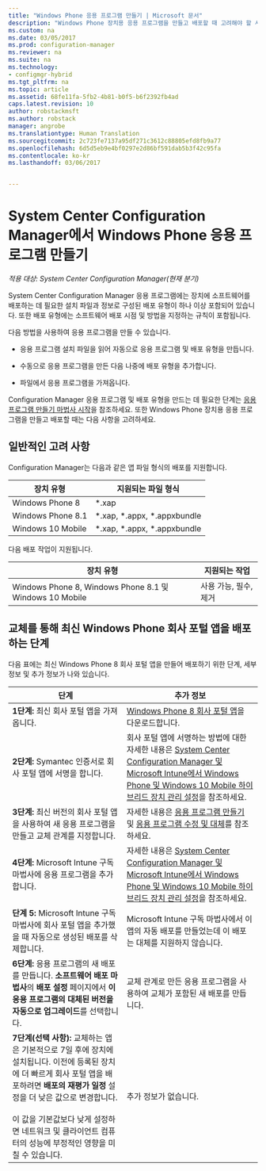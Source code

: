 ```yaml
---
title: "Windows Phone 응용 프로그램 만들기 | Microsoft 문서"
description: "Windows Phone 장치용 응용 프로그램을 만들고 배포할 때 고려해야 할 사항을 확인합니다."
ms.custom: na
ms.date: 03/05/2017
ms.prod: configuration-manager
ms.reviewer: na
ms.suite: na
ms.technology:
- configmgr-hybrid
ms.tgt_pltfrm: na
ms.topic: article
ms.assetid: 68fe11fa-5fb2-4b81-b0f5-b6f2392fb4ad
caps.latest.revision: 10
author: robstackmsft
ms.author: robstack
manager: angrobe
ms.translationtype: Human Translation
ms.sourcegitcommit: 2c723fe7137a95df271c3612c88805efd8fb9a77
ms.openlocfilehash: 6d5d5eb9e4bf0297e2d86bf591dab5b3f42c95fa
ms.contentlocale: ko-kr
ms.lasthandoff: 03/06/2017


---
```

# <a name="create-windows-phone-applications-with-system-center-configuration-manager"></a>System Center Configuration Manager에서 Windows Phone 응용 프로그램 만들기

*적용 대상: System Center Configuration Manager(현재 분기)*

System Center Configuration Manager 응용 프로그램에는 장치에 소프트웨어를 배포하는 데 필요한 설치 파일과 정보로 구성된 배포 유형이 하나 이상 포함되어 있습니다. 또한 배포 유형에는 소프트웨어 배포 시점 및 방법을 지정하는 규칙이 포함됩니다.  

 다음 방법을 사용하여 응용 프로그램을 만들 수 있습니다.  

-   응용 프로그램 설치 파일을 읽어 자동으로 응용 프로그램 및 배포 유형을 만듭니다.  

-   수동으로 응용 프로그램을 만든 다음 나중에 배포 유형을 추가합니다.  

-   파일에서 응용 프로그램을 가져옵니다.  

Configuration Manager 응용 프로그램 및 배포 유형을 만드는 데 필요한 단계는 [응용 프로그램 만들기 마법사 시작](../../apps/deploy-use/create-applications.md#start-the-create-application-wizard)을 참조하세요. 또한 Windows Phone 장치용 응용 프로그램을 만들고 배포할 때는 다음 사항을 고려하세요.  

## <a name="general-considerations"></a>일반적인 고려 사항  
 Configuration Manager는 다음과 같은 앱 파일 형식의 배포를 지원합니다.  

|장치 유형|지원되는 파일 형식|  
|-----------------|---------------------|  
|Windows Phone 8|*.xap|  
|Windows Phone 8.1|*.xap, *.appx, *.appxbundle|
|Windows 10 Mobile|*.xap, *.appx, *.appxbundle|

 다음 배포 작업이 지원됩니다.  

|장치 유형|지원되는 작업|  
|-----------------|-----------------------|  
|Windows Phone 8, Windows Phone 8.1 및 Windows 10 Mobile|사용 가능, 필수, 제거|  

## <a name="steps-to-deploy-the-latest-windows-phone-company-portal-app-with-supersedence"></a>교체를 통해 최신 Windows Phone 회사 포털 앱을 배포하는 단계  
 다음 표에는 최신 Windows Phone 8 회사 포털 앱을 만들어 배포하기 위한 단계, 세부 정보 및 추가 정보가 나와 있습니다.  

|단계|추가 정보|  
|----------|----------------------|  
|**1단계:** 최신 회사 포털 앱을 가져옵니다.|[Windows Phone 8 회사 포털 앱](http://go.microsoft.com/fwlink/?LinkId=268440)을 다운로드합니다.|  
|**2단계:** Symantec 인증서로 회사 포털 앱에 서명을 합니다.|회사 포털 앱에 서명하는 방법에 대한 자세한 내용은 [System Center Configuration Manager 및 Microsoft Intune에서 Windows Phone 및 Windows 10 Mobile 하이브리드 장치 관리 설정](../../mdm/deploy-use/enroll-hybrid-windows.md)을 참조하세요.|  
|**3단계:** 최신 버전의 회사 포털 앱을 사용하여 새 응용 프로그램을 만들고 교체 관계를 지정합니다.|자세한 내용은 [응용 프로그램 만들기](../../apps/deploy-use/create-applications.md) 및 [응용 프로그램 수정 및 대체](../../apps/deploy-use/revise-and-supersede-applications.md)를 참조하세요.|  
|**4단계:** Microsoft Intune 구독 마법사에 응용 프로그램을 추가합니다.|자세한 내용은 [System Center Configuration Manager 및 Microsoft Intune에서 Windows Phone 및 Windows 10 Mobile 하이브리드 장치 관리 설정](../../mdm/deploy-use/enroll-hybrid-windows.md)을 참조하세요.|  
|**단계 5:** Microsoft Intune 구독 마법사에 회사 포털 앱을 추가했을 때 자동으로 생성된 배포를 삭제합니다.|Microsoft Intune 구독 마법사에서 이 앱의 자동 배포를 만들었는데 이 배포는 대체를 지원하지 않습니다.|  
|**6단계:** 응용 프로그램의 새 배포를 만듭니다. **소프트웨어 배포 마법사**의 **배포 설정** 페이지에서 **이 응용 프로그램의 대체된 버전을 자동으로 업그레이드**를 선택합니다.|교체 관계로 만든 응용 프로그램을 사용하여 교체가 포함된 새 배포를 만듭니다.|  
|**7단계(선택 사항):** 교체하는 앱은 기본적으로 7일 후에 장치에 설치됩니다. 이전에 등록된 장치에 더 빠르게 회사 포털 앱을 배포하려면 **배포의 재평가 일정** 설정을 더 낮은 값으로 변경합니다.<br /><br /> 이 값을 기본값보다 낮게 설정하면 네트워크 및 클라이언트 컴퓨터의 성능에 부정적인 영향을 미칠 수 있습니다.|추가 정보가 없습니다.|  

